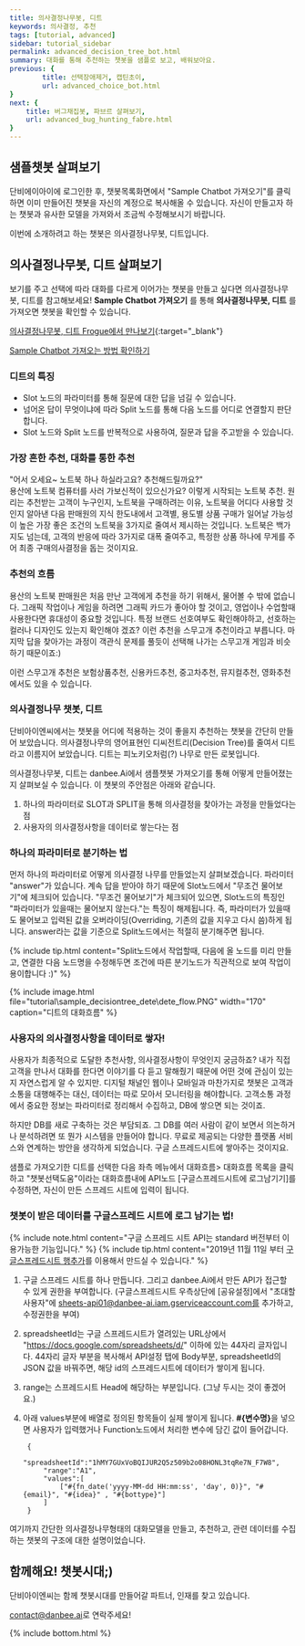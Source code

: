 ```yaml
---
title: 의사결정나무봇, 디트 
keywords: 의사결정, 추천
tags: [tutorial, advanced]
sidebar: tutorial_sidebar
permalink: advanced_decision_tree_bot.html
summary: 대화를 통해 추천하는 챗봇을 샘플로 보고, 배워보아요.
previous: {
        title: 선택장애제거, 캡틴초이,
        url: advanced_choice_bot.html
}
next: {
    title: 버그채집봇, 파브르 살펴보기,
    url: advanced_bug_hunting_fabre.html
}
---
```


## 샘플챗봇 살펴보기
단비에이아이에 로그인한 후, 챗봇목록화면에서 "Sample Chatbot 가져오기"를 클릭하면 이미 만들어진 챗봇을 자신의 계정으로 복사해올 수 있습니다. 자신이 만들고자 하는 챗봇과 유사한 모델을 가져와서 조금씩 수정해보시기 바랍니다.

이번에 소개하려고 하는 챗봇은 의사결정나무봇, 디트입니다.

## 의사결정나무봇, 디트 살펴보기
보기를 주고 선택에 따라 대화를 다르게 이어가는 챗봇을 만들고 싶다면 의사결정나무봇, 디트를 참고해보세요!
**Sample Chatbot 가져오기** 를 통해 **의사결정나무봇, 디트** 를 가져오면 챗봇을 확인할 수 있습니다. 


<span class="link">[의사결정나무봇, 디트 Frogue에서 만나보기](https://frogue.danbee.ai/?chatbot_id=4cd99ed6-4029-4489-9e47-1e3a2dc74ea5){:target="_blank"}</span><br/>

<span class="link">[Sample Chatbot 가져오는 방법 확인하기](/samplebot.html#%EC%83%98%ED%94%8C%EC%B1%97%EB%B4%87-%EA%B0%80%EC%A0%B8%EC%98%A4%EA%B8%B0)</span><br/>


### 디트의 특징
- Slot 노드의 파라미터를 통해 질문에 대한 답을 넘길 수 있습니다.
- 넘어온 답이 무엇이냐에 따라 Split 노드를 통해 다음 노드를 어디로 연결할지 판단합니다.
- Slot 노드와 Split 노드를 반복적으로 사용하여, 질문과 답을 주고받을 수 있습니다.


### 가장 흔한 추천, 대화를 통한 추천

"어서 오세요~ 노트북 하나 하실라고요? 추천해드릴까요?" <br />
용산에 노트북 컴퓨터를 사러 가보신적이 있으신가요? 이렇게 시작되는 노트북 추천. 원리는 추천받는 고객이 누구인지, 노트북을 구매하려는 이유, 노트북을 어디다 사용할 것인지 알아낸 다음 판매원의 지식 한도내에서 고객별, 용도별 상품 구매가 일어날 가능성이 높은 가장 좋은 조건의 노트북을 3가지로 줄여서 제시하는 것입니다. 노트북은 백가지도 넘는데, 고객의 반응에 따라 3가지로 대폭 줄여주고, 특정한 상품 하나에 무게를 주어 최종 구매의사결정을 돕는 것이지요.

### 추천의 흐름

용산의 노트북 판매원은 처음 만난 고객에게 추천을 하기 위해서, 물어볼 수 밖에 없습니다.
그래픽 작업이나 게임을 하려면 그래픽 카드가 좋아야 할 것이고, 영업이나 수업할때 사용한다면 휴대성이 중요할 것입니다. 특정 브랜드 선호여부도 확인해야하고, 선호하는 컬러나 디자인도 있는지 확인해야 겠죠?
이런 추천을 스무고개 추천이라고 부릅니다.
마지막 답을 찾아가는 과정이 객관식 문제를 풀듯이 선택해 나가는 스무고개 게임과 비슷하기 때문이죠:)

이런 스무고개 추천은 보험상품추천, 신용카드추천, 중고차추천, 뮤지컬추천, 영화추천에서도 있을 수 있습니다.


### 의사결정나무 챗봇, 디트

단비아이엔씨에서는 챗봇을 어디에 적용하는 것이 좋을지 추천하는 챗봇을 간단히 만들어 보았습니다.
의사결정나무의 영어표현인 디씨전트리(Decision Tree)를 줄여서 디트라고 이름지어 보았습니다. 디트는 피노키오처럼(?) 나무로 만든 로봇입니다. 

의사결정나무봇, 디트는 danbee.Ai에서 샘플챗봇 가져오기를 통해 어떻게 만들어졌는지 살펴보실 수 있습니다. 이 챗봇의 주안점은 아래와 같습니다.

1. 하나의 파라미터로 SLOT과 SPLIT을 통해 의사결정을 찾아가는 과정을 만들었다는 점
2. 사용자의 의사결정사항을 데이터로 쌓는다는 점

### 하나의 파라미터로 분기하는 법

먼저 하나의 파라미터로 어떻게 의사결정 나무를 만들었는지 살펴보겠습니다. 파라미터 "answer"가 있습니다. 계속 답을 받아야 하기 때문에 Slot노드에서 "무조건 물어보기"에 체크되어 있습니다. "무조건 물어보기"가 체크되어 있으면, Slot노드의 특징인 "파라미터가 있을때는 물어보지 않는다."는 특징이 해제됩니다. 즉, 파라미터가 있을때도 물어보고 입력된 값을 오버라이딩(Overriding, 기존의 값을 지우고 다시 씀)하게 됩니다. answer라는 값을 기준으로 Split노드에서는 적절히 분기해주면 됩니다.


{% include tip.html content="Split노드에서 작업할때, 다음에 올 노드를 미리 만들고, 연결한 다음 노드명을 수정해두면 조건에 따른 분기노드가 직관적으로 보여 작업이 용이합니다 :)" %}


{% include image.html file="tutorial\sample_decisiontree_dete\dete_flow.PNG" width="170" caption="디트의 대화흐름" %}


### 사용자의 의사결정사항을 데이터로 쌓자!

사용자가 최종적으로 도달한 추천사항, 의사결정사항이 무엇인지 궁금하죠?
내가 직접 고객을 만나서 대화를 한다면 이야기를 다 듣고 말해줬기 때문에 어떤 것에 관심이 있는지 자연스럽게 알 수 있지만. 디지털 채널인 웹이나 모바일과 마찬가지로 챗봇은 고객과 소통을 대행해주는 대신, 데이터는 따로 모아서 모니터링을 해야합니다. 고객소통 과정에서 중요한 정보는 파라미터로 정리해서 수집하고, DB에 쌓으면 되는 것이죠.

하지만 DB를 새로 구축하는 것은 부담되죠. 그 DB를 여러 사람이 같이 보면서 의논하거나 분석하려면 또 뭔가 시스템을 만들어야 합니다. 무료로 제공되는 다양한 플랫폼 서비스와 연계하는 방안을 생각하게 되었습니다. 구글 스프레드시트에 쌓아주는 것이지요.

샘플로 가져오기한 디트를 선택한 다음 좌측 메뉴에서
대화흐름> 대화흐름 목록을 클릭하고 "챗봇선택도움"이라는 대화흐름내에 API노드 [구글스프레드시트에 로그남기기]를 수정하면, 자신이 만든 스프레드 시트에 입력이 됩니다.

### 챗봇이 받은 데이터를 구글스프레드 시트에 로그 남기는 법!

{% include note.html content="구글 스프레드 시트 API는 standard 버전부터 이용가능한 기능입니다." %}
{% include tip.html content="2019년 11월 11일 부터 [구글스프레드시트 행추가](/predefined_api_googlespreadsheetrowappend.html)를 이용해서 만드실 수 있습니다." %}

1. 구글 스프레드 시트를 하나 만듭니다. 그리고 danbee.Ai에서 만든 API가 접근할 수 있게 권한을 부여합니다. (구글스프레드시트 우측상단에 [공유설정]에서 "초대할 사용자"에 sheets-api01@danbee-ai.iam.gserviceaccount.com를 추가하고, 수정권한을 부여)
2. spreadsheetId는 구글 스프레드시트가 열려있는 URL상에서 "https://docs.google.com/spreadsheets/d/" 이하에 있는 44자리 글자입니다.
44자리 글자 부분을 복사해서 API설정 탭에 Body부분, spreadsheetId의 JSON 값을 바꿔주면, 해당 id의 스프레드시트에 데이터가 쌓이게 됩니다.
3. range는 스프레드시트 Head에 해당하는 부분입니다. (그냥 두시는 것이 좋겠어요.)
4. 아래 values부분에 배열로 정의된 항목들이 실제 쌓이게 됩니다. <b>#{변수명}</b>을 넣으면 사용자가 입력했거나 Function노드에서 처리한 변수에 담긴 값이 들어갑니다.

        {
            "spreadsheetId":"1hMY7GUxVoBQIJUR2Q5z509b2o08HONL3tqRe7N_F7W8",
            "range":"A1",
            "values":[
                ["#{fn_date('yyyy-MM-dd HH:mm:ss', 'day', 0)}", "#{email}", "#{idea}" , "#{bottype}"]
            ]
        }
	
여기까지 간단한 의사결정나무형태의 대화모델을 만들고, 추천하고, 관련 데이터를 수집하는 챗봇의 구조에 대한 설명이었습니다.

## 함께해요! 챗봇시대;) 
단비아이엔씨는 함께 챗봇시대를 만들어갈 파트너, 인재를 찾고 있습니다. 

[contact@danbee.ai](mailto:contact@danbee.ai)로 연락주세요!




{% include bottom.html %}